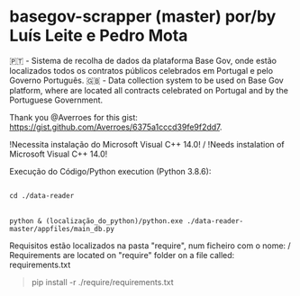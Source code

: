 # basegov-scrapper (master) por/by Luís Leite e Pedro Mota

🇵🇹 - Sistema de recolha de dados da plataforma Base Gov, onde estão localizados todos os contratos públicos celebrados em Portugal e pelo Governo Português.
🇬🇧 - Data collection system to be used on Base Gov platform, where are located all contracts celebrated on Portugal and by the Portuguese Government.

Thank you @Averroes for this gist: https://gist.github.com/Averroes/6375a1cccd39fe9f2dd7.

!Necessita instalação do Microsoft Visual C++ 14.0! / !Needs instalation of Microsoft Visual C++ 14.0!

Execução do Código/Python execution (Python 3.8.6):


<code>
cd ./data-reader
</code>
<br>
<code>  
python & (localização_do_python)/python.exe ./data-reader-master/appfiles/main_db.py
</code>

Requisitos estão localizados na pasta "require", num ficheiro com o nome: / Requirements are located on "require" folder on a file called:
requirements.txt

> pip install -r ./require/requirements.txt
